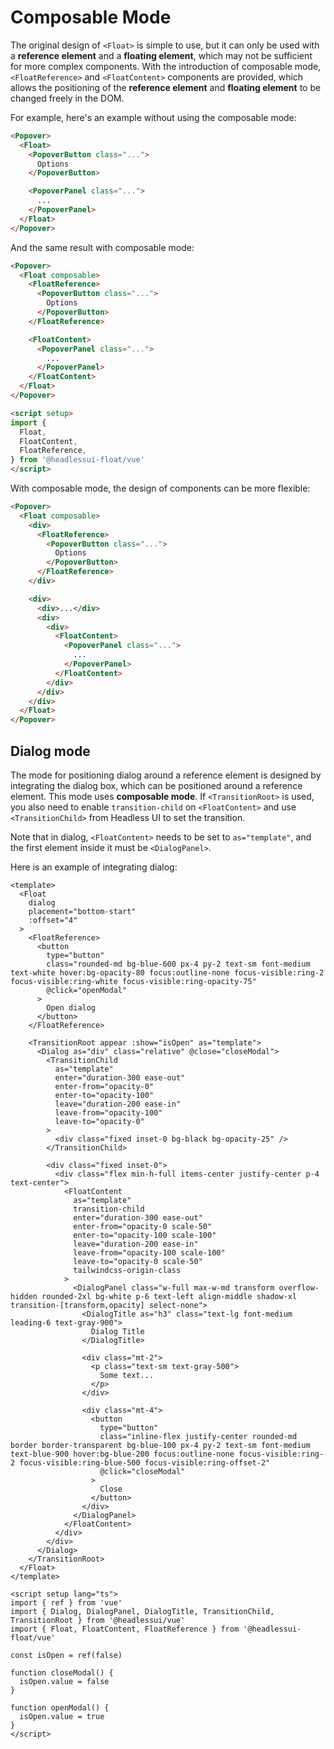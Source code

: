 # Composable Mode <Badge type="tip" text="v0.11+" />

The original design of `<Float>` is simple to use, but it can only be used with a **reference element** and a **floating element**, which may not be sufficient for more complex components. With the introduction of composable mode, `<FloatReference>` and `<FloatContent>` components are provided, which allows the positioning of the **reference element** and **floating element** to be changed freely in the DOM.

For example, here's an example without using the composable mode:

```html
<Popover>
  <Float>
    <PopoverButton class="...">
      Options
    </PopoverButton>

    <PopoverPanel class="...">
      ...
    </PopoverPanel>
  </Float>
</Popover>
```

And the same result with composable mode:

```html {2,3,7,9,13,19-21}
<Popover>
  <Float composable>
    <FloatReference>
      <PopoverButton class="...">
        Options
      </PopoverButton>
    </FloatReference>

    <FloatContent>
      <PopoverPanel class="...">
        ...
      </PopoverPanel>
    </FloatContent>
  </Float>
</Popover>

<script setup>
import {
  Float,
  FloatContent,
  FloatReference,
} from '@headlessui-float/vue'
</script>
```

With composable mode, the design of components can be more flexible:

```html {2,4,8,15,19}
<Popover>
  <Float composable>
    <div>
      <FloatReference>
        <PopoverButton class="...">
          Options
        </PopoverButton>
      </FloatReference>
    </div>

    <div>
      <div>...</div>
      <div>
        <div>
          <FloatContent>
            <PopoverPanel class="...">
              ...
            </PopoverPanel>
          </FloatContent>
        </div>
      </div>
    </div>
  </Float>
</Popover>
```

## Dialog mode

The mode for positioning dialog around a reference element is designed by integrating the dialog box, which can be positioned around a reference element. This mode uses **composable mode**. If `<TransitionRoot>` is used, you also need to enable `transition-child` on `<FloatContent>` and use `<TransitionChild>` from Headless UI to set the transition.

Note that in dialog, `<FloatContent>` needs to be set to `as="template"`, and the first element inside it must be `<DialogPanel>`.

Here is an example of integrating dialog:

```vue {3,7,15,33-43,65}
<template>
  <Float
    dialog
    placement="bottom-start"
    :offset="4"
  >
    <FloatReference>
      <button
        type="button"
        class="rounded-md bg-blue-600 px-4 py-2 text-sm font-medium text-white hover:bg-opacity-80 focus:outline-none focus-visible:ring-2 focus-visible:ring-white focus-visible:ring-opacity-75"
        @click="openModal"
      >
        Open dialog
      </button>
    </FloatReference>

    <TransitionRoot appear :show="isOpen" as="template">
      <Dialog as="div" class="relative" @close="closeModal">
        <TransitionChild
          as="template"
          enter="duration-300 ease-out"
          enter-from="opacity-0"
          enter-to="opacity-100"
          leave="duration-200 ease-in"
          leave-from="opacity-100"
          leave-to="opacity-0"
        >
          <div class="fixed inset-0 bg-black bg-opacity-25" />
        </TransitionChild>

        <div class="fixed inset-0">
          <div class="flex min-h-full items-center justify-center p-4 text-center">
            <FloatContent
              as="template"
              transition-child
              enter="duration-300 ease-out"
              enter-from="opacity-0 scale-50"
              enter-to="opacity-100 scale-100"
              leave="duration-200 ease-in"
              leave-from="opacity-100 scale-100"
              leave-to="opacity-0 scale-50"
              tailwindcss-origin-class
            >
              <DialogPanel class="w-full max-w-md transform overflow-hidden rounded-2xl bg-white p-6 text-left align-middle shadow-xl transition-[transform,opacity] select-none">
                <DialogTitle as="h3" class="text-lg font-medium leading-6 text-gray-900">
                  Dialog Title
                </DialogTitle>

                <div class="mt-2">
                  <p class="text-sm text-gray-500">
                    Some text...
                  </p>
                </div>

                <div class="mt-4">
                  <button
                    type="button"
                    class="inline-flex justify-center rounded-md border border-transparent bg-blue-100 px-4 py-2 text-sm font-medium text-blue-900 hover:bg-blue-200 focus:outline-none focus-visible:ring-2 focus-visible:ring-blue-500 focus-visible:ring-offset-2"
                    @click="closeModal"
                  >
                    Close
                  </button>
                </div>
              </DialogPanel>
            </FloatContent>
          </div>
        </div>
      </Dialog>
    </TransitionRoot>
  </Float>
</template>

<script setup lang="ts">
import { ref } from 'vue'
import { Dialog, DialogPanel, DialogTitle, TransitionChild, TransitionRoot } from '@headlessui/vue'
import { Float, FloatContent, FloatReference } from '@headlessui-float/vue'

const isOpen = ref(false)

function closeModal() {
  isOpen.value = false
}

function openModal() {
  isOpen.value = true
}
</script>
```
